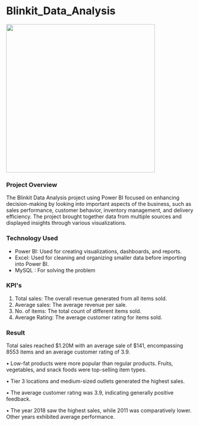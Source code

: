# Blinkit_Data_Analysis
<img src="https://encrypted-tbn0.gstatic.com/images?q=tbn:ANd9GcRJ5ltv2QjCJqMoDiYDk6m41LT9zfX97h4vtOKxtgJfwUriGP9tEbj1aPkv0wb9pMc3Nqc&usqp=CAU" width="400" />

### Project Overview
The Blinkit Data Analysis project using Power BI focused on enhancing decision-making by looking into important aspects of the business, such as sales performance, customer behavior, inventory management, and delivery efficiency. The project brought together data from multiple sources and displayed insights through various visualizations.

### Technology Used
- Power BI: Used for creating visualizations, dashboards, and reports.</br>
- Excel: Used for cleaning and organizing smaller data before importing into Power BI.</br>
- MySQL : For solving the problem

### KPI's 
1. Total sales: The overall revenue generated from all items sold.</br>
2. Average sales: The average revenue per sale.</br>
3. No. of items: The total count of different items sold.</br>
4. Average Rating: The average customer rating for items sold.

### Result
Total sales reached $1.20M with an average sale of $141, encompassing 8553 items and an average customer rating of 3.9.

• Low-fat products were more popular than regular products. Fruits, vegetables, and snack foods were top-selling item types.

• Tier 3 locations and medium-sized outlets generated the highest sales.

• The average customer rating was 3.9, indicating generally positive feedback.

• The year 2018 saw the highest sales, while 2011 was comparatively lower. Other years exhibited average performance.
